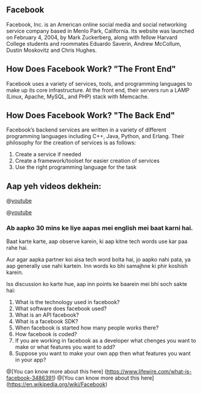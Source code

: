 
 ## Facebook
Facebook, Inc. is an American online social media and social networking service company based in Menlo Park, California. Its website was launched on February 4, 2004, by Mark Zuckerberg, along with fellow Harvard College students and roommates Eduardo Saverin, Andrew McCollum, Dustin Moskovitz and Chris Hughes.
 
 
 ## How Does Facebook Work? ”The Front End"
Facebook uses a variety of services, tools, and programming languages to make up its core infrastructure. At the front end, their servers run a LAMP (Linux, Apache, MySQL, and PHP) stack with Memcache. 
 
 
 ## How Does Facebook Work? "The Back End"
Facebook’s backend services are written in a variety of different programming languages including C++, Java, Python, and Erlang. Their philosophy for the creation of services is as follows:

1. Create a service if needed
2. Create a framework/toolset for easier creation of services
3. Use the right programming language for the task

## Aap yeh videos dekhein:

@[youtube](5XGACRc1fig)
 
@[youtube](ocz6wfv3ijc)


### Ab aapko 30 mins ke liye aapas mei english mei baat karni hai.

Baat karte karte, aap observe karein, ki aap kitne tech words use kar paa rahe hai.

Aur agar aapka partner koi aisa tech word bolta hai, jo aapko nahi pata, ya aap generally use nahi kartein. Inn words ko bhi samajhne ki phir koshish karein.

Iss discussion ko karte hue, aap inn points ke baarein mei bhi soch sakte hai:

1. What is the technology used in facebook?
2. What software does facebook used?
3. What is an API facebook?
4. What is a facebook SDK?
5. When facebook is started how many people works there?
6. How facebook is coded?
7. If you are working in facebook as a developer what chenges you want to make or what features you want to add?
8. Suppose you want to make your own app then what features you want in your app?

@[You can know more about this here] (https://www.lifewire.com/what-is-facebook-3486391)
@[You can know more about this here] (https://en.wikipedia.org/wiki/Facebook)
